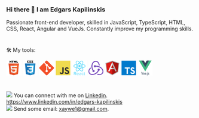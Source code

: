 ### Hi there 👋 I am Edgars Kapilinskis

Passionate front-end developer, skilled in JavaScript, TypeScript, HTML, CSS, React, Angular and VueJs.
Constantly improve my programming skills.


#
:hammer_and_wrench: My tools:

[<img src="https://raw.githubusercontent.com/devicons/devicon/1119b9f84c0290e0f0b38982099a2bd027a48bf1/icons/html5/html5-original-wordmark.svg" ang="HTML logo" width="40" length="40" />](https://docs.microsoft.com/en-us/cpp/mfc/html-basics?view=msvc-170)
[<img src="https://raw.githubusercontent.com/devicons/devicon/1119b9f84c0290e0f0b38982099a2bd027a48bf1/icons/css3/css3-original-wordmark.svg" ang=".CSS logo" width="40" length="40" />](https://developer.mozilla.org/en-US/docs/Web/CSS)
[<img src="https://github.com/devicons/devicon/blob/master/icons/git/git-original.svg" ang="Git logo" width="40" length="40" />](https://git-scm.com/doc)
[<img src="https://raw.githubusercontent.com/devicons/devicon/1119b9f84c0290e0f0b38982099a2bd027a48bf1/icons/javascript/javascript-original.svg" ang="JavaScript logo" width="40" length="40" />](https://developer.mozilla.org/en-US/docs/Web/JavaScript)
[<img src="https://raw.githubusercontent.com/devicons/devicon/1119b9f84c0290e0f0b38982099a2bd027a48bf1/icons/react/react-original-wordmark.svg" ang="React logo" width="40" length="40" />](https://reactjs.org/docs/hello-world.html)
[<img src="https://raw.githubusercontent.com/devicons/devicon/1119b9f84c0290e0f0b38982099a2bd027a48bf1/icons/redux/redux-original.svg" ang="Redux logo" width="40" length="40" />](https://redux.js.org/)
[<img src="https://github.com/devicons/devicon/blob/master/icons/angularjs/angularjs-original.svg" ang="AngularJS logo" width="40" length="40" />](https://angular.io/docs)
[<img src="https://github.com/devicons/devicon/blob/master/icons/typescript/typescript-original.svg" ang="TypeScript logo" width="40" length="40" />](https://www.typescriptlang.org/docs/)
[<img src="https://raw.githubusercontent.com/devicons/devicon/1119b9f84c0290e0f0b38982099a2bd027a48bf1/icons/vuejs/vuejs-original-wordmark.svg" ang="VueJS logo" width="40" length="40" />](https://vuejs.org/guide/introduction.html)


#
<img src="https://cdn.worldvectorlogo.com/logos/linkedin-icon-2.svg" ang="Linkedin logo" width="20" length="20" /> You can connect with me on [Linkedin]([https://www.linkedin.com/in/edgars-kapilinskis](https://www.linkedin.com/in/edgars-kapilinskis)). https://www.linkedin.com/in/edgars-kapilinskis  
<img src="https://cdn.worldvectorlogo.com/logos/official-gmail-icon-2020-.svg" ang="Gmail logo" width="20" length="20" /> Send some email: xaywe1@gmail.com.
